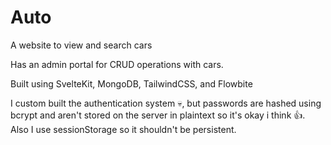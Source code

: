 # Auto
A website to view and search cars

Has an admin portal for CRUD operations with cars.

Built using SvelteKit, MongoDB, TailwindCSS, and Flowbite

I custom built the authentication system 💀, but passwords are hashed using bcrypt and aren't stored on the server in plaintext so it's okay i think 👍. Also I use sessionStorage so it shouldn't be persistent.
